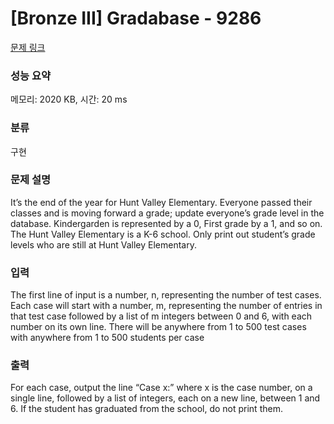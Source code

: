 # [Bronze III] Gradabase - 9286 

[문제 링크](https://www.acmicpc.net/problem/9286) 

### 성능 요약

메모리: 2020 KB, 시간: 20 ms

### 분류

구현

### 문제 설명

<p>It’s the end of the year for Hunt Valley Elementary. Everyone passed their classes and is moving forward a grade; update everyone’s grade level in the database. Kindergarden is represented by a 0, First grade by a 1, and so on. The Hunt Valley Elementary is a K-6 school. Only print out student’s grade levels who are still at Hunt Valley Elementary.</p>

### 입력 

 <p>The first line of input is a number, n, representing the number of test cases. Each case will start with a number, m, representing the number of entries in that test case followed by a list of m integers between 0 and 6, with each number on its own line. There will be anywhere from 1 to 500 test cases with anywhere from 1 to 500 students per case</p>

### 출력 

 <p>For each case, output the line “Case x:” where x is the case number, on a single line, followed by a list of integers, each on a new line, between 1 and 6. If the student has graduated from the school, do not print them.</p>

